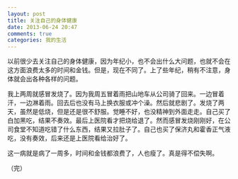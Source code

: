 ```yaml
---
layout: post
title: 关注自己的身体健康
date: 2013-06-24 20:47
comments: true
categories: 我的生活
---
```

以前很少去关注自己的身体健康，因为年纪小，也不会出什么大问题，也就不会在这方面浪费太多的时间和金钱。但是，现在不同了。上了些年纪，稍有不注意，身体就会出各种各样的问题。

<!-- more -->

我上两周就感冒发烧了。因为我周五冒着雨把山地车从公司骑了回来。一边冒着汗，一边淋着雨。回去后也没有马上换衣服或冲个澡。然后就悲剧了。发烧了两天，虽然是低烧，但是还是很不舒服。觉睡不好，也没精神到外面走走。自己买了白加黑吃，结果不奏效。最后上医院看才把烧给退了。然而感冒发烧刚刚好，在公司食堂不知道吃错了什么东西，结果又拉肚子了。自己也买了保济丸和霍香正气液吃，没有奏效，后来还是上医院看给治好了。

这一病就是病了一周多，时间和金钱都浪费了，人也瘦了。真是得不偿失啊。

（完）
